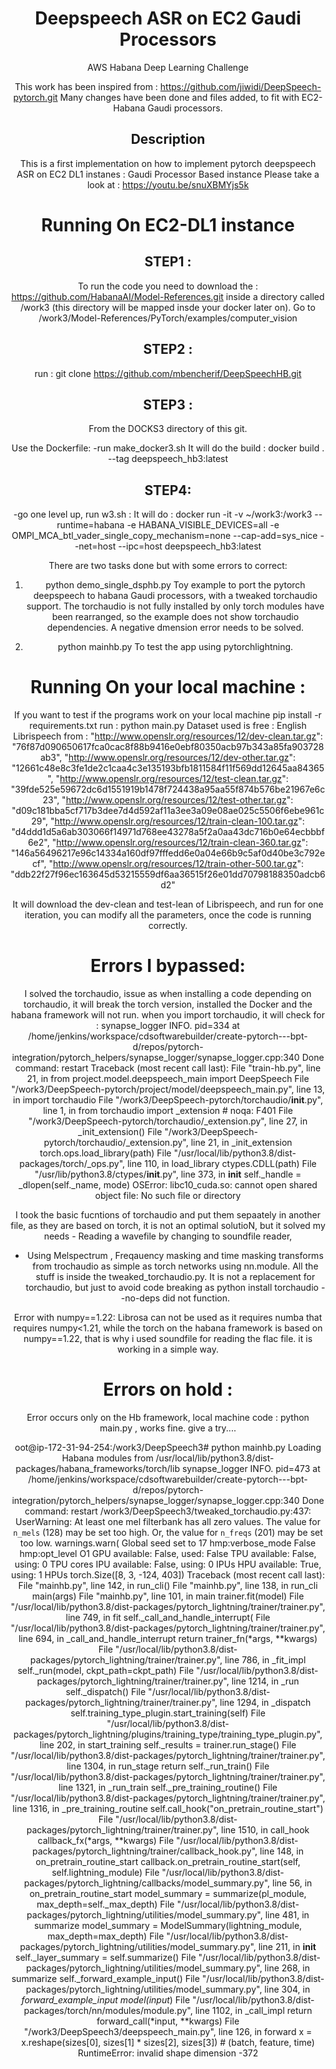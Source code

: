 <div align="center">    
 
# Deepspeech ASR on EC2 Gaudi Processors
AWS Habana 
Deep Learning Challenge 

This work has been inspired from : https://github.com/jiwidi/DeepSpeech-pytorch.git
Many changes have been done and files added, to fit with EC2-Habana Gaudi processors.
## Description   
This is a first implementation on how to implement pytorch deepspeech ASR on EC2 DL1 instanes : Gaudi Processor Based instance
Please take a look at : https://youtu.be/snuXBMYjs5k 

Running On EC2-DL1 instance 
===========================
 
 STEP1 :
-------

 To run the code you need to download the : https://github.com/HabanaAI/Model-References.git
inside a directory called /work3 (this directory will be mapped insde your docker later on).
Go to /work3/Model-References/PyTorch/examples/computer_vision 

 STEP2 :
------- 

 run :
 git clone https://github.com/mbencherif/DeepSpeechHB.git

 STEP3 :
-------

 From the DOCKS3 directory of this git.
  
Use the Dockerfile:
 -run make_docker3.sh
       It will do the build : docker build . --tag deepspeech_hb3:latest

 STEP4:
--------
 -go one level up, run w3.sh : 
       It will do :
          docker run -it -v ~/work3:/work3 --runtime=habana -e HABANA_VISIBLE_DEVICES=all -e OMPI_MCA_btl_vader_single_copy_mechanism=none --cap-add=sys_nice  --net=host --ipc=host deepspeech_hb3:latest

There are two tasks done but with some errors to correct:
  1. python demo_single_dsphb.py 
   Toy example to port the pytorch deepspeech to habana Gaudi processors, with a tweaked torchaudio support.
   The torchaudio is not fully installed by only torch modules have been rearranged, so the example does not show torchaudio dependencies.
   A negative dmension error needs to be solved. 
 
 2. python mainhb.py 
 To test the app using pytorchlightning.

 Running On your local machine :
================================

If you want to test if the programs work on your local machine 
 pip install -r requirements.txt
 run : python main.py
 Dataset used is free : English Librispeech from : 
  "http://www.openslr.org/resources/12/dev-clean.tar.gz":
    "76f87d090650617fca0cac8f88b9416e0ebf80350acb97b343a85fa903728ab3",
    "http://www.openslr.org/resources/12/dev-other.tar.gz":
    "12661c48e8c3fe1de2c1caa4c3e135193bfb1811584f11f569dd12645aa84365",
    "http://www.openslr.org/resources/12/test-clean.tar.gz":
    "39fde525e59672dc6d1551919b1478f724438a95aa55f874b576be21967e6c23",
    "http://www.openslr.org/resources/12/test-other.tar.gz":
    "d09c181bba5cf717b3dee7d4d592af11a3ee3a09e08ae025c5506f6ebe961c29",
    "http://www.openslr.org/resources/12/train-clean-100.tar.gz":
    "d4ddd1d5a6ab303066f14971d768ee43278a5f2a0aa43dc716b0e64ecbbbf6e2",
    "http://www.openslr.org/resources/12/train-clean-360.tar.gz":
    "146a56496217e96c14334a160df97fffedd6e0a04e66b9c5af0d40be3c792ecf",
    "http://www.openslr.org/resources/12/train-other-500.tar.gz":
    "ddb22f27f96ec163645d53215559df6aa36515f26e01dd70798188350adcb6d2"
 
  It will download the dev-clean and test-lean of Librispeech, and run for one iteration, 
 you can modify all the parameters, once the code is running correctly.
 
 Errors I bypassed:
==================
 I solved the torchaudio, issue as when installing a code depending on torchaudio, it will break the torch version, installed the Docker and the habana framework will not run.
 when you import torchaudio, it will check for : 
 synapse_logger INFO. pid=334 at /home/jenkins/workspace/cdsoftwarebuilder/create-pytorch---bpt-d/repos/pytorch-integration/pytorch_helpers/synapse_logger/synapse_logger.cpp:340 Done command: restart
Traceback (most recent call last):
  File "train-hb.py", line 21, in <module>
    from project.model.deepspeech_main import DeepSpeech
  File "/work3/DeepSpeech-pytorch/project/model/deepspeech_main.py", line 13, in <module>
    import torchaudio
  File "/work3/DeepSpeech-pytorch/torchaudio/__init__.py", line 1, in <module>
    from torchaudio import _extension  # noqa: F401
  File "/work3/DeepSpeech-pytorch/torchaudio/_extension.py", line 27, in <module>
    _init_extension()
  File "/work3/DeepSpeech-pytorch/torchaudio/_extension.py", line 21, in _init_extension
    torch.ops.load_library(path)
  File "/usr/local/lib/python3.8/dist-packages/torch/_ops.py", line 110, in load_library
    ctypes.CDLL(path)
  File "/usr/lib/python3.8/ctypes/__init__.py", line 373, in __init__
    self._handle = _dlopen(self._name, mode)
OSError: libc10_cuda.so: cannot open shared object file: No such file or directory

 I took the basic fucntions of torchaudio and put them sepaately in another file, as they are based on torch, it is not an optimal solutioN, but it solved my needs - Reading a wavefile by changing to soundfile reader,
- Using Melspectrum , Freqauency masking and time masking transforms from trochaudio as simple as torch networks using nn.module.
 All the stuff is inside the tweaked_torchaudio.py. It is not a replacement for torchaudio, but just to avoid code breaking as python install torchaudio --no-deps did not function.
 
 Error with numpy==1.22:
 Librosa can not be used as it requires numba that requires numpy<1.21, while the torch on the habana framework is based on numpy==1.22, that is why i used soundfile for reading the flac file. it is working in a simple way.
 
                                                                        
 Errors on hold :
==================
Error occurs only on the Hb framework, local machine code : python main.py , works fine. give a try....
                                                                       
oot@ip-172-31-94-254:/work3/DeepSpeech3# python mainhb.py 
Loading Habana modules from /usr/local/lib/python3.8/dist-packages/habana_frameworks/torch/lib
synapse_logger INFO. pid=473 at /home/jenkins/workspace/cdsoftwarebuilder/create-pytorch---bpt-d/repos/pytorch-integration/pytorch_helpers/synapse_logger/synapse_logger.cpp:340 Done command: restart
/work3/DeepSpeech3/tweaked_torchaudio.py:437: UserWarning: At least one mel filterbank has all zero values. The value for `n_mels` (128) may be set too high. Or, the value for `n_freqs` (201) may be set too low.
  warnings.warn(
Global seed set to 17
hmp:verbose_mode  False
hmp:opt_level O1
GPU available: False, used: False
TPU available: False, using: 0 TPU cores
IPU available: False, using: 0 IPUs
HPU available: True, using: 1 HPUs
torch.Size([8, 3, -124, 403])
Traceback (most recent call last):
  File "mainhb.py", line 142, in <module>
    run_cli()
  File "mainhb.py", line 138, in run_cli
    main(args)
  File "mainhb.py", line 101, in main
    trainer.fit(model)
  File "/usr/local/lib/python3.8/dist-packages/pytorch_lightning/trainer/trainer.py", line 749, in fit
    self._call_and_handle_interrupt(
  File "/usr/local/lib/python3.8/dist-packages/pytorch_lightning/trainer/trainer.py", line 694, in _call_and_handle_interrupt
    return trainer_fn(*args, **kwargs)
  File "/usr/local/lib/python3.8/dist-packages/pytorch_lightning/trainer/trainer.py", line 786, in _fit_impl
    self._run(model, ckpt_path=ckpt_path)
  File "/usr/local/lib/python3.8/dist-packages/pytorch_lightning/trainer/trainer.py", line 1214, in _run
    self._dispatch()
  File "/usr/local/lib/python3.8/dist-packages/pytorch_lightning/trainer/trainer.py", line 1294, in _dispatch
    self.training_type_plugin.start_training(self)
  File "/usr/local/lib/python3.8/dist-packages/pytorch_lightning/plugins/training_type/training_type_plugin.py", line 202, in start_training
    self._results = trainer.run_stage()
  File "/usr/local/lib/python3.8/dist-packages/pytorch_lightning/trainer/trainer.py", line 1304, in run_stage
    return self._run_train()
  File "/usr/local/lib/python3.8/dist-packages/pytorch_lightning/trainer/trainer.py", line 1321, in _run_train
    self._pre_training_routine()
  File "/usr/local/lib/python3.8/dist-packages/pytorch_lightning/trainer/trainer.py", line 1316, in _pre_training_routine
    self.call_hook("on_pretrain_routine_start")
  File "/usr/local/lib/python3.8/dist-packages/pytorch_lightning/trainer/trainer.py", line 1510, in call_hook
    callback_fx(*args, **kwargs)
  File "/usr/local/lib/python3.8/dist-packages/pytorch_lightning/trainer/callback_hook.py", line 148, in on_pretrain_routine_start
    callback.on_pretrain_routine_start(self, self.lightning_module)
  File "/usr/local/lib/python3.8/dist-packages/pytorch_lightning/callbacks/model_summary.py", line 56, in on_pretrain_routine_start
    model_summary = summarize(pl_module, max_depth=self._max_depth)
  File "/usr/local/lib/python3.8/dist-packages/pytorch_lightning/utilities/model_summary.py", line 481, in summarize
    model_summary = ModelSummary(lightning_module, max_depth=max_depth)
  File "/usr/local/lib/python3.8/dist-packages/pytorch_lightning/utilities/model_summary.py", line 211, in __init__
    self._layer_summary = self.summarize()
  File "/usr/local/lib/python3.8/dist-packages/pytorch_lightning/utilities/model_summary.py", line 268, in summarize
    self._forward_example_input()
  File "/usr/local/lib/python3.8/dist-packages/pytorch_lightning/utilities/model_summary.py", line 304, in _forward_example_input
    model(input_)
  File "/usr/local/lib/python3.8/dist-packages/torch/nn/modules/module.py", line 1102, in _call_impl
    return forward_call(*input, **kwargs)
  File "/work3/DeepSpeech3/deepspeech_main.py", line 126, in forward
    x = x.reshape(sizes[0], sizes[1] * sizes[2], sizes[3])  # (batch, feature, time)
RuntimeError: invalid shape dimension -372
  
 
 
 


